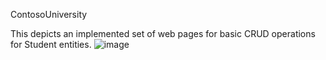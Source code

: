 ContosoUniversity


This depicts an implemented set of web pages for basic CRUD operations for Student entities.
![image](https://github.com/KabeloMaps/ContosoUniversity/assets/162573136/aeb37f48-e417-4b4e-9d20-00477de40992)
